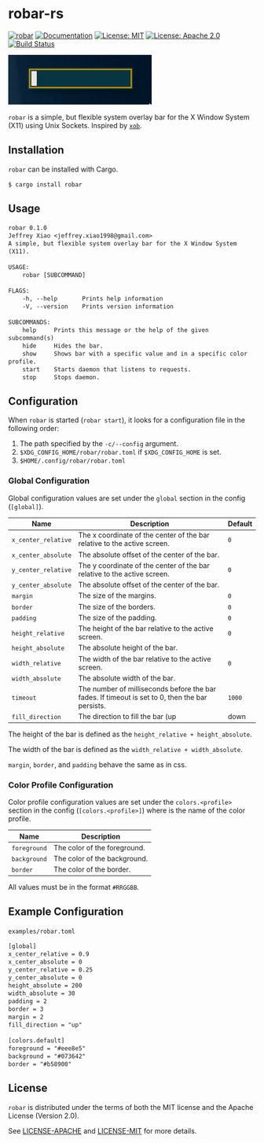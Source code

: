 # robar-rs

[![robar](http://meritbadge.herokuapp.com/robar)](https://crates.io/crates/robar)
[![Documentation](https://docs.rs/robar/badge.svg)](https://docs.rs/robar)
[![License: MIT](https://img.shields.io/badge/License-MIT-yellow.svg)](https://opensource.org/licenses/MIT)
[![License: Apache 2.0](https://img.shields.io/badge/License-Apache%202.0-blue.svg)](https://opensource.org/licenses/Apache-2.0)
[![Build Status](https://travis-ci.org/jeffrey-xiao/robar-rs.svg?branch=master)](https://travis-ci.org/jeffrey-xiao/robar-rs)

![Screencast of robar](examples/screencast.gif)

`robar` is a simple, but flexible system overlay bar for the X Window System (X11) using Unix
Sockets. Inspired by [`xob`](https://github.com/florentc/xob).

## Installation

`robar` can be installed with Cargo.

```
$ cargo install robar
```

## Usage

```
robar 0.1.0
Jeffrey Xiao <jeffrey.xiao1998@gmail.com>
A simple, but flexible system overlay bar for the X Window System (X11).

USAGE:
    robar [SUBCOMMAND]

FLAGS:
    -h, --help       Prints help information
    -V, --version    Prints version information

SUBCOMMANDS:
    help     Prints this message or the help of the given subcommand(s)
    hide     Hides the bar.
    show     Shows bar with a specific value and in a specific color profile.
    start    Starts daemon that listens to requests.
    stop     Stops daemon.
```

## Configuration

When `robar` is started (`robar start`), it looks for a configuration file in the following order:

1. The path specified by the `-c/--config` argument.
2. `$XDG_CONFIG_HOME/robar/robar.toml` if `$XDG_CONFIG_HOME` is set.
3. `$HOME/.config/robar/robar.toml`

### Global Configuration

Global configuration values are set under the `global` section in the config (`[global]`).

| Name                | Description                                                                                     | Default |
|---------------------|-------------------------------------------------------------------------------------------------|---------|
| `x_center_relative` | The x coordinate of the center of the bar relative to the active screen.                        | `0`     |
| `x_center_absolute` | The absolute offset of the center of the bar.                                                   |         |
| `y_center_relative` | The y coordinate of the center of the bar relative to the active screen.                        | `0`     |
| `y_center_absolute` | The absolute offset of the center of the bar.                                                   |         |
| `margin`            | The size of the margins.                                                                        | `0`     |
| `border`            | The size of the borders.                                                                        | `0`     |
| `padding`           | The size of the padding.                                                                        | `0`     |
| `height_relative`   | The height of the bar relative to the active screen.                                            | `0`     |
| `height_absolute`   | The absolute height of the bar.                                                                 |         |
| `width_relative`    | The width of the bar relative to the active screen.                                             | `0`     |
| `width_absolute`    | The absolute width of the bar.                                                                  |         |
| `timeout`           | The number of milliseconds before the bar fades. If timeout is set to 0, then the bar persists. | `1000`  |
| `fill_direction`    | The direction to fill the bar (up|down|left|right)                                              |         |

The height of the bar is defined as the `height_relative + height_absolute`.

The width of the bar is defined as the `width_relative + width_absolute`.

`margin`, `border`, and `padding` behave the same as in css.

### Color Profile Configuration

Color profile configuration values are set under the `colors.<profile>` section in the config
(`[colors.<profile>]`) where <profile> is the name of the color profile.

| Name         | Description                  |
|--------------|------------------------------|
| `foreground` | The color of the foreground. |
| `background` | The color of the background. |
| `border`     | The color of the border.     |

All values must be in the format `#RRGGBB`.

## Example Configuration

`examples/robar.toml`

```
[global]
x_center_relative = 0.9
x_center_absolute = 0
y_center_relative = 0.25
y_center_absolute = 0
height_absolute = 200
width_absolute = 30
padding = 2
border = 3
margin = 2
fill_direction = "up"

[colors.default]
foreground = "#eee8e5"
background = "#073642"
border = "#b58900"
```

## License

`robar` is distributed under the terms of both the MIT license and the Apache License (Version 2.0).

See [LICENSE-APACHE](LICENSE-APACHE) and [LICENSE-MIT](LICENSE-MIT) for more details.
